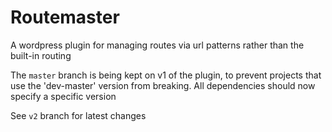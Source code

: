 # Routemaster

A wordpress plugin for managing routes via url patterns rather than the built-in routing

The `master` branch is being kept on v1 of the plugin, to prevent projects that use the 'dev-master' version from breaking. 
All dependencies should now specify a specific version

See `v2` branch for latest changes
